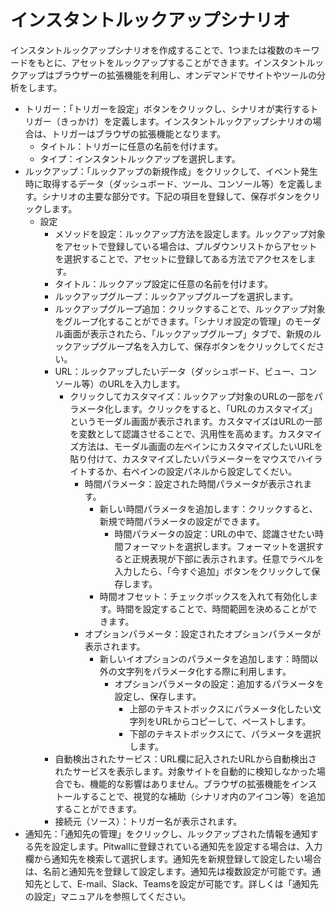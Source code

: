 # インスタントルックアップシナリオ
インスタントルックアップシナリオを作成することで、1つまたは複数のキーワードをもとに、アセットをルックアップすることができます。インスタントルックアップはブラウザーの拡張機能を利用し、オンデマンドでサイトやツールの分析をします。
- トリガー：「トリガーを設定」ボタンをクリックし、シナリオが実行するトリガー（きっかけ）を定義します。インスタントルックアップシナリオの場合は、トリガーはブラウザの拡張機能となります。
    - タイトル：トリガーに任意の名前を付けます。
    - タイプ：インスタントルックアップを選択します。
- ルックアップ：「ルックアップの新規作成」をクリックして、イベント発生時に取得するデータ（ダッシュボード、ツール、コンソール等）を定義します。シナリオの主要な部分です。下記の項目を登録して、保存ボタンをクリックします。
    - 設定
        - メソッドを設定：ルックアップ方法を設定します。ルックアップ対象をアセットで登録している場合は、プルダウンリストからアセットを選択することで、アセットに登録してある方法でアクセスをします。
        - タイトル：ルックアップ設定に任意の名前を付けます。
        - ルックアップグループ：ルックアップグループを選択します。
        - ルックアップグループ追加：クリックすることで、ルックアップ対象をグループ化することができます。「シナリオ設定の管理」のモーダル画面が表示されたら、「ルックアップグループ」タブで、新規のルックアップグループ名を入力して、保存ボタンをクリックしてください。
        - URL：ルックアップしたいデータ（ダッシュボード、ビュー、コンソール等）のURLを入力します。
            - クリックしてカスタマイズ：ルックアップ対象のURLの一部をパラメータ化します。クリックをすると、「URLのカスタマイズ」というモーダル画面が表示されます。カスタマイズはURLの一部を変数として認識させることで、汎用性を高めます。カスタマイズ方法は、モーダル画面の左ペインにカスタマイズしたいURLを貼り付けて、カスタマイズしたいパラメーターをマウスでハイライトするか、右ペインの設定パネルから設定してくだい。
                - 時間パラメータ：設定された時間パラメータが表示されます。
                    - 新しい時間パラメータを追加します：クリックすると、新規で時間パラメータの設定ができます。
                        - 時間パラメータの設定：URLの中で、認識させたい時間フォーマットを選択します。フォーマットを選択すると正規表現が下部に表示されます。任意でラベルを入力したら、「今すぐ追加」ボタンをクリックして保存します。
                    - 時間オフセット：チェックボックスを入れて有効化します。時間を設定することで、時間範囲を決めることができます。
                - オプションパラメータ：設定されたオプションパラメータが表示されます。
                    - 新しいイオプションのパラメータを追加します：時間以外の文字列をパラメータ化する際に利用します。
                        - オプションパラメータの設定：追加するパラメータを設定し、保存します。
                            - 上部のテキストボックスにパラメータ化したい文字列をURLからコピーして、ペーストします。
                            - 下部のテキストボックスにて、パラメータを選択します。
        - 自動検出されたサービス：URL欄に記入されたURLから自動検出されたサービスを表示します。対象サイトを自動的に検知しなかった場合でも、機能的な影響はありません。ブラウザの拡張機能をインストールすることで、視覚的な補助（シナリオ内のアイコン等）を追加することができます。
        - 接続元（ソース）：トリガー名が表示されます。
- 通知先：「通知先の管理」をクリックし、ルックアップされた情報を通知する先を設定します。Pitwallに登録されている通知先を設定する場合は、入力欄から通知先を検索して選択します。通知先を新規登録して設定したい場合は、名前と通知先を登録して設定します。通知先は複数設定が可能です。通知先として、E-mail、Slack、Teamsを設定が可能です。詳しくは「通知先の設定」マニュアルを参照してください。